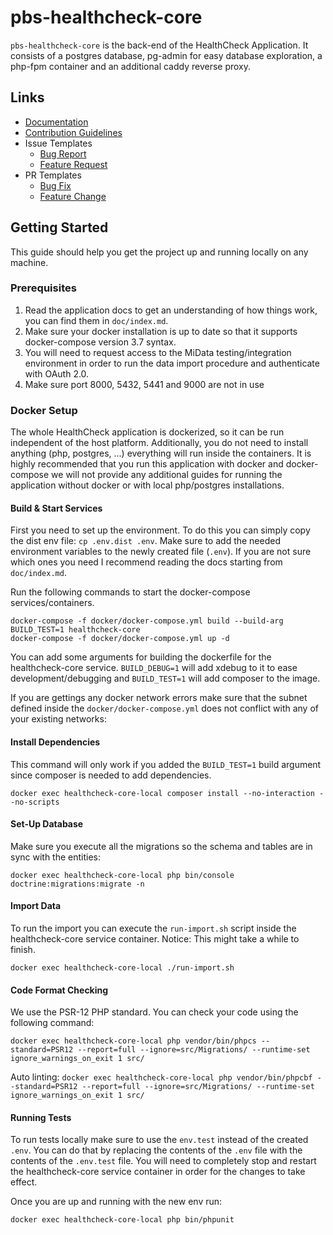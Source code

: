 # pbs-healthcheck-core

`pbs-healthcheck-core` is the back-end of the HealthCheck Application. 
It consists of a postgres database, pg-admin for easy database exploration, a php-fpm container 
and an additional caddy reverse proxy.

## Links

- [Documentation](docs/index.md)
- [Contribution Guidelines](.github/contributing.md)
- Issue Templates
    - [Bug Report](.github/ISSUE_TEMPLATE/bug-report.md)
    - [Feature Request](.github/ISSUE_TEMPLATE/feature-request.md)
- PR Templates
    - [Bug Fix](.github/PULL_REQUEST_TEMPLATE/bug-fix.md)
    - [Feature Change](.github/PULL_REQUEST_TEMPLATE/feature-change.md)

## Getting Started

This guide should help you get the project up and running locally on any machine. 

### Prerequisites
1. Read the application docs to get an understanding of how things work, you can find them in `doc/index.md`.
2. Make sure your docker installation is up to date so that it supports docker-compose version 3.7 syntax.
3. You will need to request access to the MiData testing/integration environment in order to run the data import 
   procedure and authenticate with OAuth 2.0. 
4. Make sure port 8000, 5432, 5441 and 9000 are not in use

### Docker Setup

The whole HealthCheck application is dockerized, so it can be run independent of the host platform. 
Additionally, you do not need to install anything (php, postgres, ...) everything will run inside the containers. 
It is highly recommended that you run this application with docker and docker-compose we will not provide any additional 
guides for running the application without docker or with local php/postgres installations.

#### Build & Start Services

First you need to set up the environment. To do this you can simply copy the dist env file: `cp .env.dist .env`.
Make sure to add the needed environment variables to the newly created file (`.env`). 
If you are not sure which ones you need I recommend reading the docs starting from `doc/index.md`.

Run the following commands to start the docker-compose services/containers.

```shell script
docker-compose -f docker/docker-compose.yml build --build-arg BUILD_TEST=1 healthcheck-core
docker-compose -f docker/docker-compose.yml up -d
```

You can add some arguments for building the dockerfile for the healthcheck-core service. `BUILD_DEBUG=1` will add 
xdebug to it to ease development/debugging and `BUILD_TEST=1` will add composer to the image.

If you are gettings any docker network errors make sure that the subnet defined inside the `docker/docker-compose.yml`
does not conflict with any of your existing networks:

#### Install Dependencies

This command will only work if you added the `BUILD_TEST=1` build argument since composer is needed to add dependencies.

`docker exec healthcheck-core-local composer install --no-interaction --no-scripts`

#### Set-Up Database

Make sure you execute all the migrations so the schema and tables are in sync with the entities:

`docker exec healthcheck-core-local php bin/console doctrine:migrations:migrate -n`

#### Import Data

To run the import you can execute the `run-import.sh` script inside the healthcheck-core service container. 
Notice: This might take a while to finish.

`docker exec healthcheck-core-local ./run-import.sh`

#### Code Format Checking

We use the PSR-12 PHP standard. You can check your code using the following command:

`docker exec healthcheck-core-local php vendor/bin/phpcs --standard=PSR12 --report=full --ignore=src/Migrations/ --runtime-set ignore_warnings_on_exit 1 src/`

Auto linting:
`docker exec healthcheck-core-local php vendor/bin/phpcbf --standard=PSR12 --report=full --ignore=src/Migrations/ --runtime-set ignore_warnings_on_exit 1 src/`

#### Running Tests

To run tests locally make sure to use the `env.test` instead of the created `.env`. You can do that by replacing the
contents of the `.env` file with the contents of the `.env.test` file. You will need to completely stop and 
restart the healthcheck-core service container in order for the changes to take effect.

Once you are up and running with the new env run:

`docker exec healthcheck-core-local php bin/phpunit`
